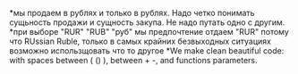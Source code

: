 *мы продаем в рублях и только в рублях. Надо четко понимать сущьность продажи и сущность закупа. Не надо путать одно с другим.
*при выборе "RUR" "RUB" "руб" мы предпочтение отдаем "RUR" потому что RUssian Ruble, только в самых крайних безвыходных ситуациях возможно использщовать что то другое
*We make clean beautiful code: with spaces between ( () ), between + -, and functions parameters.
